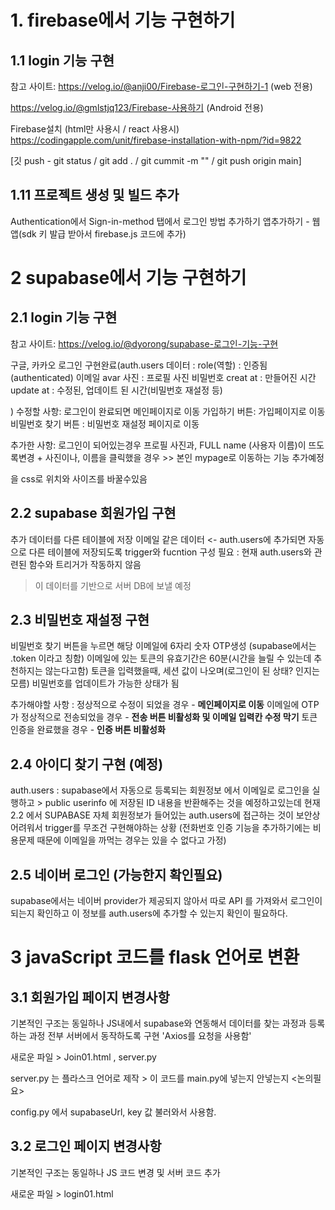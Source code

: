 # 1. firebase에서 기능 구현하기
## 1.1 login 기능 구현
참고 사이트: 
https://velog.io/@anji00/Firebase-로그인-구현하기-1 (web 전용)

https://velog.io/@gmlstjq123/Firebase-사용하기 (Android 전용)

Firebase설치 (html만 사용시 / react 사용시)
https://codingapple.com/unit/firebase-installation-with-npm/?id=9822

[깃 push - git status / git add . / git cummit -m "" / git push origin main]

## 1.11 프로젝트 생성 및 빌드 추가
Authentication에서 Sign-in-method 탭에서
로그인 방법 추가하기
앱추가하기 - 웹 앱(sdk 키 발급 받아서 firebase.js 코드에 추가)


# 2 supabase에서 기능 구현하기
## 2.1 login 기능 구현
참고 사이트: 
https://velog.io/@dyorong/supabase-로그인-기능-구현

구글, 카카오 로그인 구현완료(auth.users 데이터 : 
    role(역할) : 인증됨(authenticated)
    이메일
    avar 사진 : 프로필 사진
    비밀번호
    creat at : 만들어진 시간
    update at : 수정된, 업데이트 된 시간(비밀번호 재설정 등)

)
수정할 사항: 로그인이 완료되면 메인페이지로 이동
    가입하기 버튼: 가입페이지로 이동
    비밀번호 찾기 버튼 : 비밀번호 재설정 페이지로 이동

추가한 사항: 로그인이 되어있는경우 프로필 사진과, FULL name (사용자 이름)이 뜨도록변경
    + 사진이나, 이름을 클릭했을 경우 >> 본인 mypage로 이동하는 기능 추가예정
    <div class="profile"> 을 css로 위치와 사이즈를 바꿀수있음

## 2.2 supabase 회원가입 구현

추가 데이터를 다른 테이블에 저장
이메일 같은 데이터 <- auth.users에 추가되면
자동으로 다른 테이블에 저장되도록 trigger와 fucntion 구성 필요
: 현재 auth.users와 관련된 함수와 트리거가 작동하지 않음
 > 이 데이터를 기반으로 서버 DB에 보낼 예정

 ## 2.3 비밀번호 재설정 구현

비밀번호 찾기 버튼을 누르면 해당 이메일에 6자리 숫자 OTP생성
(supabase에서는 .token 이라고 칭함)
이메일에 있는 토큰의 유효기간은 60분(시간을 늘릴 수 있는데 추천하지는 않는다고함)
토큰을 입력했을때, 세션 값이 나오며(로그인이 된 상태? 인지는 모름)
비밀번호를 업데이트가 가능한 상태가 됨

추가해야할 사항
: 정상적으로 수정이 되었을 경우 - **메인페이지로 이동**
    이메일에 OTP가 정상적으로 전송되었을 경우 - **전송 버튼 비활성화 및 이메일 입력칸 수정 막기**
    토큰 인증을 완료했을 경우  - **인증 버튼 비활성화**




 ## 2.4 아이디 찾기 구현 (예정)
 auth.users : supabase에서 자동으로 등록되는 회원정보
 에서 이메일로 로그인을 실행하고 > public userinfo 에 저장된 ID 내용을
 반환해주는 것을 예정하고있는데
 현재 2.2 에서 SUPABASE 자체 회원정보가 들어있는 auth.users에 접근하는 것이 보안상 어려워서
 trigger를 무조건 구현해야하는 상황
 (전화번호 인증 기능을 추가하기에는 비용문제 때문에 이메일을 까먹는 경우는
있을 수 없다고 가정)

 ## 2.5 네이버 로그인 (가능한지 확인필요)
supabase에서는 네이버 provider가 제공되지 않아서
따로 API 를 가져와서 로그인이 되는지 확인하고
이 정보를 auth.users에 추가할 수 있는지 확인이 필요하다.



# 3 javaScript 코드를 flask 언어로 변환
## 3.1 회원가입 페이지 변경사항
기본적인 구조는 동일하나
JS내에서 supabase와 연동해서 데이터를 찾는 과정과
등록하는 과정 전부 서버에서 동작하도록 구현
'Axios를 요청을 사용함'

새로운 파일 > Join01.html , server.py

server.py 는 플라스크 언어로 제작 > 이 코드를 main.py에 넣는지 안넣는지 <논의필요>

config.py 에서 supabaseUrl, key 값 불러와서 사용함.

## 3.2 로그인 페이지 변경사항
기본적인 구조는 동일하나
JS 코드 변경 및 서버 코드 추가

새로운 파일 > login01.html
